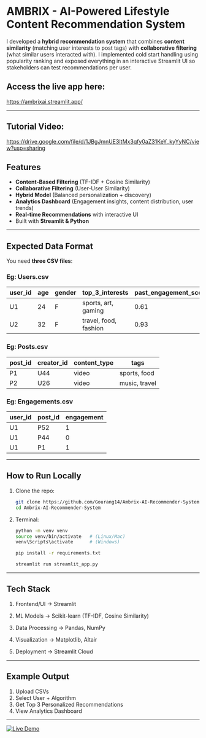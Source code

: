 # AMBRIX - AI-Powered Lifestyle Content Recommendation System

I developed a **hybrid recommendation system** that combines **content similarity** (matching user interests to post tags) with **collaborative filtering** (what similar users interacted with). I implemented cold start handling using popularity ranking and exposed everything in an interactive Streamlit UI so stakeholders can test recommendations per user.

## Access the live app here:  
https://ambrixai.streamlit.app/

---
## Tutorial Video:
https://drive.google.com/file/d/1JBgJmnUE3ItMx3qfy0aZ31KeY_kyYyNC/view?usp=sharing

## Features
- **Content-Based Filtering** (TF-IDF + Cosine Similarity)
- **Collaborative Filtering** (User-User Similarity)
- **Hybrid Model** (Balanced personalization + discovery)
- **Analytics Dashboard** (Engagement insights, content distribution, user trends)
- **Real-time Recommendations** with interactive UI
- Built with **Streamlit & Python**

---

## Expected Data Format

You need **three CSV files**:

### Eg: Users.csv
| user_id | age | gender | top_3_interests       | past_engagement_score |
|---------|-----|--------|-----------------------|-----------------------|
| U1      | 24  | F      | sports, art, gaming  | 0.61                  |
| U2      | 32  | F      | travel, food, fashion | 0.93                  |

### Eg: Posts.csv
| post_id | creator_id | content_type | tags              |
|---------|------------|--------------|------------------|
| P1      | U44        | video        | sports, food     |
| P2      | U26        | video        | music, travel    |

### Eg: Engagements.csv
| user_id | post_id | engagement |
|---------|---------|------------|
| U1      | P52     | 1          |
| U1      | P44     | 0          |
| U1      | P1      | 1          |

---

## How to Run Locally

1. Clone the repo:
   ```bash
   git clone https://github.com/Gourang14/Ambrix-AI-Recommender-System.git
   cd Ambrix-AI-Recommender-System
2. Terminal:
   ```bash
   python -m venv venv
   source venv/bin/activate   # (Linux/Mac)
   venv\Scripts\activate      # (Windows)

   pip install -r requirements.txt

   streamlit run streamlit_app.py

---

## Tech Stack

1. Frontend/UI → Streamlit

2. ML Models → Scikit-learn (TF-IDF, Cosine Similarity)

3. Data Processing → Pandas, NumPy

4. Visualization → Matplotlib, Altair

5. Deployment → Streamlit Cloud

---

## Example Output

1. Upload CSVs
2. Select User + Algorithm
3. Get Top 3 Personalized Recommendations
4. View Analytics Dashboard

---
[![Live Demo](https://img.shields.io/badge/Streamlit-View%20Live-blue)](https://ambrixai.streamlit.app/)
